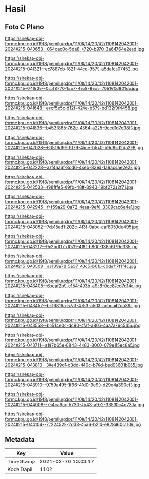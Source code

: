 # Hasil

## Foto C Plano

https://sirekap-obj-formc.kpu.go.id/19f8/pemilu/pdpr/11/08/14/20/42/1108142042001-20240215-040653--064cac0c-5da8-4720-b970-3a64764e2ead.jpg

https://sirekap-obj-formc.kpu.go.id/19f8/pemilu/pdpr/11/08/14/20/42/1108142042001-20240215-041321--ec7887cb-f821-44ce-9579-a5dafca07452.jpg

https://sirekap-obj-formc.kpu.go.id/19f8/pemilu/pdpr/11/08/14/20/42/1108142042001-20240215-041525--07af8770-1ac7-45c8-85ab-705160d801dc.jpg

https://sirekap-obj-formc.kpu.go.id/19f8/pemilu/pdpr/11/08/14/20/42/1108142042001-20240215-041648--eecf5e5c-d12f-424e-b579-bd132f0f4458.jpg

https://sirekap-obj-formc.kpu.go.id/19f8/pemilu/pdpr/11/08/14/20/42/1108142042001-20240215-041836--b453f865-762e-4364-a225-9ccd1d7d38f3.jpg

https://sirekap-obj-formc.kpu.go.id/19f8/pemilu/pdpr/11/08/14/20/42/1108142042001-20240215-042028--60516d99-f079-45ce-b540-b9d8cd2da298.jpg

https://sirekap-obj-formc.kpu.go.id/19f8/pemilu/pdpr/11/08/14/20/42/1108142042001-20240215-042228--aaf4aa6f-8cd6-44eb-83ed-1a9acdae2e28.jpg

https://sirekap-obj-formc.kpu.go.id/19f8/pemilu/pdpr/11/08/14/20/42/1108142042001-20240215-042533--f98fffe5-09fb-48ff-8943-19bf272a2f71.jpg

https://sirekap-obj-formc.kpu.go.id/19f8/pemilu/pdpr/11/08/14/20/42/1108142042001-20240215-042945--f4f59a29-0a72-4eaa-9ef0-3309cac6e4e1.jpg

https://sirekap-obj-formc.kpu.go.id/19f8/pemilu/pdpr/11/08/14/20/42/1108142042001-20240215-043052--7cb15ad1-202e-4f3f-9abd-caf8059de495.jpg

https://sirekap-obj-formc.kpu.go.id/19f8/pemilu/pdpr/11/08/14/20/42/1108142042001-20240215-043212--9c2bdf17-d079-4f6f-b800-138c6f79e335.jpg

https://sirekap-obj-formc.kpu.go.id/19f8/pemilu/pdpr/11/08/14/20/42/1108142042001-20240215-043309--ae139a78-5a37-43c5-b0fc-c6daf17f1f4c.jpg

https://sirekap-obj-formc.kpu.go.id/19f8/pemilu/pdpr/11/08/14/20/42/1108142042001-20240215-043405--6beaf2b9-c154-493b-a9c8-0cc87ed7d14c.jpg

https://sirekap-obj-formc.kpu.go.id/19f8/pemilu/pdpr/11/08/14/20/42/1108142042001-20240215-043457--b516816a-57a1-4753-a508-acbcad2da39a.jpg

https://sirekap-obj-formc.kpu.go.id/19f8/pemilu/pdpr/11/08/14/20/42/1108142042001-20240215-043558--bb514e0d-dc90-4faf-a805-4aa7a26c545c.jpg

https://sirekap-obj-formc.kpu.go.id/19f8/pemilu/pdpr/11/08/14/20/42/1108142042001-20240215-043711--a187b65e-0843-4483-8000-079e115ec8a5.jpg

https://sirekap-obj-formc.kpu.go.id/19f8/pemilu/pdpr/11/08/14/20/42/1108142042001-20240215-043810--30e439d1-c3dd-440c-b76d-bed93601b065.jpg

https://sirekap-obj-formc.kpu.go.id/19f8/pemilu/pdpr/11/08/14/20/42/1108142042001-20240215-043910--9759a495-1f96-41d0-9e99-d29e4a390cf3.jpg

https://sirekap-obj-formc.kpu.go.id/19f8/pemilu/pdpr/11/08/14/20/42/1108142042001-20240215-044008--754ca9ac-5730-4b43-a9c2-33530c4d730a.jpg

https://sirekap-obj-formc.kpu.go.id/19f8/pemilu/pdpr/11/08/14/20/42/1108142042001-20240215-044104--77224529-2d33-45a6-b2f4-e828d60c1106.jpg


## Metadata

| Key        | Value               |
| ---------- | ------------------- |
| Time Stamp | 2024-02-20 13:03:17 |
| Kode Dapil | 1102                |




